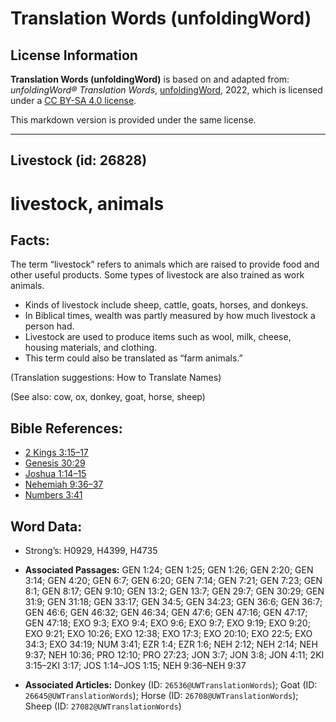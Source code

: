 # Translation Words (unfoldingWord)

## License Information

**Translation Words (unfoldingWord)** is based on and adapted from: _unfoldingWord® Translation Words_, [unfoldingWord](https://unfoldingword.org/utw), 2022, which is licensed under a [CC BY-SA 4.0 license](https://creativecommons.org/licenses/by-sa/4.0/legalcode.en).

This markdown version is provided under the same license.



--------------------------------

## Livestock (id: 26828)

livestock, animals
==================

Facts:
------

The term “livestock” refers to animals which are raised to provide food and other useful products. Some types of livestock are also trained as work animals.

* Kinds of livestock include sheep, cattle, goats, horses, and donkeys.
* In Biblical times, wealth was partly measured by how much livestock a person had.
* Livestock are used to produce items such as wool, milk, cheese, housing materials, and clothing.
* This term could also be translated as “farm animals.”

(Translation suggestions: How to Translate Names)

(See also: cow, ox, donkey, goat, horse, sheep)

Bible References:
-----------------

* [2 Kings 3:15–17](https://ref.ly/2Kgs3:15-2Kgs3:17)
* [Genesis 30:29](https://ref.ly/Gen30:29)
* [Joshua 1:14–15](https://ref.ly/Josh1:14-Josh1:15)
* [Nehemiah 9:36–37](https://ref.ly/Neh9:36-Neh9:37)
* [Numbers 3:41](https://ref.ly/Num3:41)

Word Data:
----------

* Strong’s: H0929, H4399, H4735

* **Associated Passages:** GEN 1:24; GEN 1:25; GEN 1:26; GEN 2:20; GEN 3:14; GEN 4:20; GEN 6:7; GEN 6:20; GEN 7:14; GEN 7:21; GEN 7:23; GEN 8:1; GEN 8:17; GEN 9:10; GEN 13:2; GEN 13:7; GEN 29:7; GEN 30:29; GEN 31:9; GEN 31:18; GEN 33:17; GEN 34:5; GEN 34:23; GEN 36:6; GEN 36:7; GEN 46:6; GEN 46:32; GEN 46:34; GEN 47:6; GEN 47:16; GEN 47:17; GEN 47:18; EXO 9:3; EXO 9:4; EXO 9:6; EXO 9:7; EXO 9:19; EXO 9:20; EXO 9:21; EXO 10:26; EXO 12:38; EXO 17:3; EXO 20:10; EXO 22:5; EXO 34:3; EXO 34:19; NUM 3:41; EZR 1:4; EZR 1:6; NEH 2:12; NEH 2:14; NEH 9:37; NEH 10:36; PRO 12:10; PRO 27:23; JON 3:7; JON 3:8; JON 4:11; 2KI 3:15–2KI 3:17; JOS 1:14–JOS 1:15; NEH 9:36–NEH 9:37
* **Associated Articles:** Donkey (ID: `26536@UWTranslationWords`); Goat (ID: `26645@UWTranslationWords`); Horse (ID: `26708@UWTranslationWords`); Sheep (ID: `27082@UWTranslationWords`)

